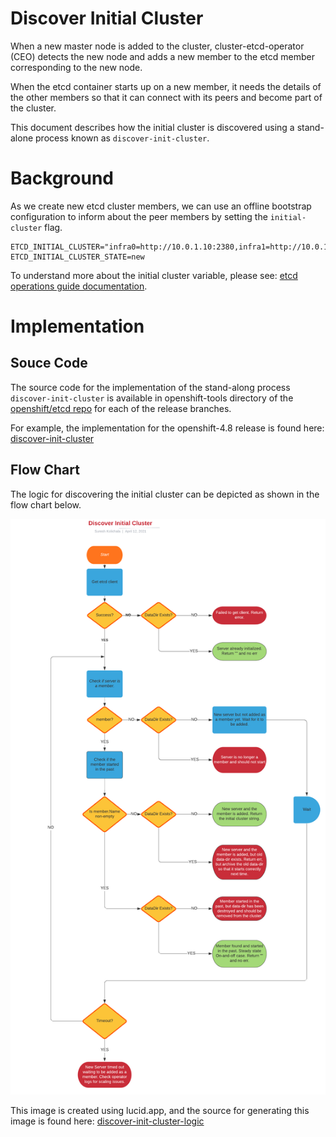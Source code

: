 # Discover Initial Cluster

When a new master node is added to the cluster, cluster-etcd-operator (CEO) detects
the new node and adds a new member to the etcd member corresponding to the new node. 

When the etcd container starts up on a new member, it needs the details of the other
members so that it can connect with its peers and become part of the cluster.

This document describes how the initial cluster is discovered using a stand-alone
process known as `discover-init-cluster`.

# Background

As we create new etcd cluster members, we can use an offline bootstrap configuration 
to inform about the peer members by setting the `initial-cluster` flag. 

```
ETCD_INITIAL_CLUSTER="infra0=http://10.0.1.10:2380,infra1=http://10.0.1.11:2380,infra2=http://10.0.1.12:2380"
ETCD_INITIAL_CLUSTER_STATE=new
```
To understand more about the initial cluster variable, please see:
[etcd operations guide documentation](https://etcd.io/docs/v3.4/op-guide/clustering/).


# Implementation
## Souce Code
The source code for the implementation of the stand-along process `discover-init-cluster` is available
in openshift-tools directory of the [openshift/etcd repo](https://github.com/openshift/etcd/) for each of the release branches.

For example, the implementation for the openshift-4.8 release is found here:
[discover-init-cluster](https://github.com/openshift/etcd/blob/openshift-4.8/openshift-tools/pkg/discover-etcd-initial-cluster/initial-cluster.go)
## Flow Chart
The logic for discovering the initial cluster can be depicted as shown in the flow chart below. 

![](discover-initial-cluster-flowchart.png)

This image is created using lucid.app, and the source for generating this image is found here:
[discover-init-cluster-logic](https://lucid.app/lucidchart/invitations/accept/inv_df0d2c1d-e237-42b6-8101-70a5d5d43987)

